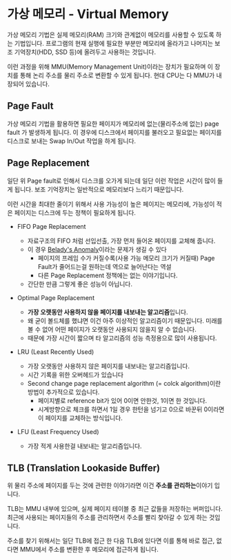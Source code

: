 # 가상 메모리 - Virtual Memory

가상 메모리 기법은 실제 메모리(RAM) 크기와 관계없이 메모리를 사용할 수 있도록 하는 기법입니다. 프로그램의 현재 실행에 필요한 부분만 메모리에 올라가고 나머지는 보조 기억장치(HDD, SSD 등)에 올려두고 사용하는 것입니다.

이런 과정을 위해 MMU(Memory Management Unit)이라는 장치가 필요하며 이 장치를 통해 논리 주소를 물리 주소로 변환할 수 있게 됩니다. 현대 CPU는 다 MMU가 내장되어 있습니다.



## Page Fault

가상 메모리 기법을 활용하면 필요한 페이지가 메모리에 없는(물리주소에 없는) page fault 가 발생하게 됩니다. 이 경우에 디스크에서 페이지를 불러오고 필요없는 페이지를 디스크로 보내는 Swap In/Out 작업을 하게 됩니다.



## Page Replacement

일단 위 Page fault로 인해서 디스크를 오가게 되는데 일단 이런 작업은 시간이 많이 들게 됩니다. 보조 기억장치는 일반적으로 메모리보다 느리기 때문입니다. 

이런 시간을 최대한 줄이기 위해서 사용 가능성이 높은 페이지는 메모리에, 가능성이 적은 페이지는 디스크에 두는 정책이 필요하게 됩니다.

- FIFO Page Replacement
  - 자료구조의 FIFO 처럼 선입선출, 가장 먼저 들어온 페이지를 교체해 줍니다.
  - 이 경우 [Belady's Anomaly](https://en.wikipedia.org/wiki/B%C3%A9l%C3%A1dy%27s_anomaly)이라는 문제가 생길 수 있다
    - 페이지의 프레임 수가 커질수록(사용 가능 메모리 크기가 커질때) Page Fault가 줄어드는걸 원하는데 역으로 늘어난다는 역설
    - 다른 Page Replacement 정책에는 없는 이야기입니다.
  - 간단한 만큼 그렇게 좋은 성능이 아닙니다.
- Optimal Page Replacement
  - **가장 오랫동안 사용하지 않을 페이지를 내보내는 알고리즘**입니다.
  - 왜 굳이 볼드체를 했냐면 이건 아주 이상적인 알고리즘이기 때문입니다. 미래를 볼 수 없어 어떤 페이지가 오랫동안 사용되지 않을지 알 수 없습니다.
  - 때문에 가장 시간이 짧으며 타 알고리즘의 성능 측정용으로 많이 사용됩니다.
- LRU (Least Recently Used)
  - 가장 오랫동안 사용하지 않은 페이지를 내보내는 알고리즘입니다.
  - 시간 기록을 위한 오버헤드가 있습니다
  - Second change page replacement algorithm (= colck algorithm)이란 방법이 추가적으로 있습니다.
    - 페이지별로 reference bit가 있어 0이면 안한것, 1이면 한 것입니다.
    - 시계방향으로 체크를 하면서 1일 경우 한턴을 넘기고 0으로 바꾼뒤 0이라면 이 페이지를 교체하는 방식입니다.

- LFU (Least Frequency Used)
  - 가장 적게 사용한걸 내보내는 알고리즘입니다.



## TLB (Translation Lookaside Buffer)

위 물리 주소에 페이지를 두는 것에 관련한 이야기라면 이건 **주소를 관리하는**이야기 입니다. 

TLB는 MMU 내부에 있으며, 실제 페이지 테이블 중 최근 값들을 저장하는 버퍼입니다. 최근에 사용되는 페이지들의 주소를 관리하면서 주소를 빨리 찾아갈 수 있게 하는 것입니다.

주소를 찾기 위해서는 일단 TLB에 접근 한 다음 TLB에 있다면 이를 통해 바로 접근, 없다면 MMU에서 주소를 변환한 후 메모리에 접근하게 됩니다.
